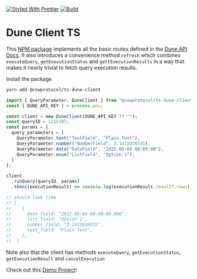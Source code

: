 [![Styled With Prettier](https://img.shields.io/badge/code_style-prettier-ff69b4.svg)](https://prettier.io/)
[![Build](https://github.com/cowprotocol/ts-dune-client/actions/workflows/pull-request.yaml/badge.svg)](https://github.com/cowprotocol/ts-dune-client/actions/workflows/pull-request.yaml/badge.svg)

# Dune Client TS

This [NPM package](https://www.npmjs.com/package/@cowprotocol/ts-dune-client) implements all the basic routes defined in the [Dune API Docs](https://dune.com/docs/api/). It also introduces a convenience method `refresh` which combines `executeQuery`, `getExecutionStatus` and `gettExecutionResults` in a way that makes it nearly trivial to fetch query execution results.

Install the package

```sh
yarn add @cowprotocol/ts-dune-client
```

```ts
import { QueryParameter, DuneClient } from "@cowprotocol/ts-dune-client";
const { DUNE_API_KEY } = process.env;

const client = new DuneClient(DUNE_API_KEY ?? "");
const queryID = 1215383;
const params = {
  query_parameters = [
    QueryParameter.text("TextField", "Plain Text"),
    QueryParameter.number("NumberField", 3.1415926535),
    QueryParameter.date("DateField", "2022-05-04 00:00:00"),
    QueryParameter.enum("ListField", "Option 1"),
  ]
};

client
  .runQuery(queryID, params)
  .then((executionResult) => console.log(executionResult.result?.rows));

// should look like
// [
//    {
//      date_field: "2022-05-04 00:00:00.000",
//      list_field: "Option 1",
//      number_field: "3.1415926535",
//      text_field: "Plain Text",
//    },
//  ]
```

Note also that the client has methods `executeQuery`, `getExecutionStatus`, `getExecutionResult` and `cancelExecution`

Check out this [Demo Project](https://github.com/bh2smith/demo-ts-dune-client)!
